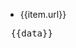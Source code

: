 <script setup>
import { data } from './allPosts.data.ts'
</script>

<ul>
  <li v-for="item in data">
    <a :href="item.url">{{item.url}}</a>
  </li>
</ul>

<pre> {{data}} </pre>

